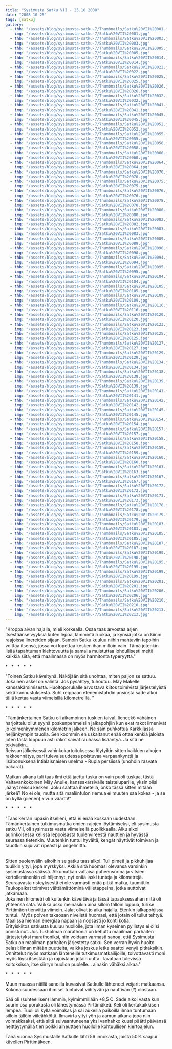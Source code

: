 ```yaml
---
title: "Sysimusta Satku VII - 25.10.2008"
date: "2008-10-25"
tags: [satku]
gallery:
  - thb: "/assets/blog/sysimusta-satku-7/Thumbnails/Satku%20VII%20001.jpg"
    img: "/assets/blog/sysimusta-satku-7/Satku%20VII%20001.jpg"
  - thb: "/assets/blog/sysimusta-satku-7/Thumbnails/Satku%20VII%20003.jpg"
    img: "/assets/blog/sysimusta-satku-7/Satku%20VII%20003.jpg"
  - thb: "/assets/blog/sysimusta-satku-7/Thumbnails/Satku%20VII%20005.jpg"
    img: "/assets/blog/sysimusta-satku-7/Satku%20VII%20005.jpg"
  - thb: "/assets/blog/sysimusta-satku-7/Thumbnails/Satku%20VII%20014.jpg"
    img: "/assets/blog/sysimusta-satku-7/Satku%20VII%20014.jpg"
  - thb: "/assets/blog/sysimusta-satku-7/Thumbnails/Satku%20VII%20022.jpg"
    img: "/assets/blog/sysimusta-satku-7/Satku%20VII%20022.jpg"
  - thb: "/assets/blog/sysimusta-satku-7/Thumbnails/Satku%20VII%20025.jpg"
    img: "/assets/blog/sysimusta-satku-7/Satku%20VII%20025.jpg"
  - thb: "/assets/blog/sysimusta-satku-7/Thumbnails/Satku%20VII%20026.jpg"
    img: "/assets/blog/sysimusta-satku-7/Satku%20VII%20026.jpg"
  - thb: "/assets/blog/sysimusta-satku-7/Thumbnails/Satku%20VII%20032.jpg"
    img: "/assets/blog/sysimusta-satku-7/Satku%20VII%20032.jpg"
  - thb: "/assets/blog/sysimusta-satku-7/Thumbnails/Satku%20VII%20041.jpg"
    img: "/assets/blog/sysimusta-satku-7/Satku%20VII%20041.jpg"
  - thb: "/assets/blog/sysimusta-satku-7/Thumbnails/Satku%20VII%20045.jpg"
    img: "/assets/blog/sysimusta-satku-7/Satku%20VII%20045.jpg"
  - thb: "/assets/blog/sysimusta-satku-7/Thumbnails/Satku%20VII%20052.jpg"
    img: "/assets/blog/sysimusta-satku-7/Satku%20VII%20052.jpg"
  - thb: "/assets/blog/sysimusta-satku-7/Thumbnails/Satku%20VII%20055.jpg"
    img: "/assets/blog/sysimusta-satku-7/Satku%20VII%20055.jpg"
  - thb: "/assets/blog/sysimusta-satku-7/Thumbnails/Satku%20VII%20058.jpg"
    img: "/assets/blog/sysimusta-satku-7/Satku%20VII%20058.jpg"
  - thb: "/assets/blog/sysimusta-satku-7/Thumbnails/Satku%20VII%20060.jpg"
    img: "/assets/blog/sysimusta-satku-7/Satku%20VII%20060.jpg"
  - thb: "/assets/blog/sysimusta-satku-7/Thumbnails/Satku%20VII%20064.jpg"
    img: "/assets/blog/sysimusta-satku-7/Satku%20VII%20064.jpg"
  - thb: "/assets/blog/sysimusta-satku-7/Thumbnails/Satku%20VII%20070.jpg"
    img: "/assets/blog/sysimusta-satku-7/Satku%20VII%20070.jpg"
  - thb: "/assets/blog/sysimusta-satku-7/Thumbnails/Satku%20VII%20075.jpg"
    img: "/assets/blog/sysimusta-satku-7/Satku%20VII%20075.jpg"
  - thb: "/assets/blog/sysimusta-satku-7/Thumbnails/Satku%20VII%20076.jpg"
    img: "/assets/blog/sysimusta-satku-7/Satku%20VII%20076.jpg"
  - thb: "/assets/blog/sysimusta-satku-7/Thumbnails/Satku%20VII%20078.jpg"
    img: "/assets/blog/sysimusta-satku-7/Satku%20VII%20078.jpg"
  - thb: "/assets/blog/sysimusta-satku-7/Thumbnails/Satku%20VII%20080.jpg"
    img: "/assets/blog/sysimusta-satku-7/Satku%20VII%20080.jpg"
  - thb: "/assets/blog/sysimusta-satku-7/Thumbnails/Satku%20VII%20082.jpg"
    img: "/assets/blog/sysimusta-satku-7/Satku%20VII%20082.jpg"
  - thb: "/assets/blog/sysimusta-satku-7/Thumbnails/Satku%20VII%20083.jpg"
    img: "/assets/blog/sysimusta-satku-7/Satku%20VII%20083.jpg"
  - thb: "/assets/blog/sysimusta-satku-7/Thumbnails/Satku%20VII%20089.jpg"
    img: "/assets/blog/sysimusta-satku-7/Satku%20VII%20089.jpg"
  - thb: "/assets/blog/sysimusta-satku-7/Thumbnails/Satku%20VII%20090.jpg"
    img: "/assets/blog/sysimusta-satku-7/Satku%20VII%20090.jpg"
  - thb: "/assets/blog/sysimusta-satku-7/Thumbnails/Satku%20VII%20094.jpg"
    img: "/assets/blog/sysimusta-satku-7/Satku%20VII%20094.jpg"
  - thb: "/assets/blog/sysimusta-satku-7/Thumbnails/Satku%20VII%20095.jpg"
    img: "/assets/blog/sysimusta-satku-7/Satku%20VII%20095.jpg"
  - thb: "/assets/blog/sysimusta-satku-7/Thumbnails/Satku%20VII%20104.jpg"
    img: "/assets/blog/sysimusta-satku-7/Satku%20VII%20104.jpg"
  - thb: "/assets/blog/sysimusta-satku-7/Thumbnails/Satku%20VII%20105.jpg"
    img: "/assets/blog/sysimusta-satku-7/Satku%20VII%20105.jpg"
  - thb: "/assets/blog/sysimusta-satku-7/Thumbnails/Satku%20VII%20109.jpg"
    img: "/assets/blog/sysimusta-satku-7/Satku%20VII%20109.jpg"
  - thb: "/assets/blog/sysimusta-satku-7/Thumbnails/Satku%20VII%20116.jpg"
    img: "/assets/blog/sysimusta-satku-7/Satku%20VII%20116.jpg"
  - thb: "/assets/blog/sysimusta-satku-7/Thumbnails/Satku%20VII%20120.jpg"
    img: "/assets/blog/sysimusta-satku-7/Satku%20VII%20120.jpg"
  - thb: "/assets/blog/sysimusta-satku-7/Thumbnails/Satku%20VII%20123.jpg"
    img: "/assets/blog/sysimusta-satku-7/Satku%20VII%20123.jpg"
  - thb: "/assets/blog/sysimusta-satku-7/Thumbnails/Satku%20VII%20125.jpg"
    img: "/assets/blog/sysimusta-satku-7/Satku%20VII%20125.jpg"
  - thb: "/assets/blog/sysimusta-satku-7/Thumbnails/Satku%20VII%20127.jpg"
    img: "/assets/blog/sysimusta-satku-7/Satku%20VII%20127.jpg"
  - thb: "/assets/blog/sysimusta-satku-7/Thumbnails/Satku%20VII%20129.jpg"
    img: "/assets/blog/sysimusta-satku-7/Satku%20VII%20129.jpg"
  - thb: "/assets/blog/sysimusta-satku-7/Thumbnails/Satku%20VII%20134.jpg"
    img: "/assets/blog/sysimusta-satku-7/Satku%20VII%20134.jpg"
  - thb: "/assets/blog/sysimusta-satku-7/Thumbnails/Satku%20VII%20138.jpg"
    img: "/assets/blog/sysimusta-satku-7/Satku%20VII%20138.jpg"
  - thb: "/assets/blog/sysimusta-satku-7/Thumbnails/Satku%20VII%20139.jpg"
    img: "/assets/blog/sysimusta-satku-7/Satku%20VII%20139.jpg"
  - thb: "/assets/blog/sysimusta-satku-7/Thumbnails/Satku%20VII%20141.jpg"
    img: "/assets/blog/sysimusta-satku-7/Satku%20VII%20141.jpg"
  - thb: "/assets/blog/sysimusta-satku-7/Thumbnails/Satku%20VII%20142.jpg"
    img: "/assets/blog/sysimusta-satku-7/Satku%20VII%20142.jpg"
  - thb: "/assets/blog/sysimusta-satku-7/Thumbnails/Satku%20VII%20145.jpg"
    img: "/assets/blog/sysimusta-satku-7/Satku%20VII%20145.jpg"
  - thb: "/assets/blog/sysimusta-satku-7/Thumbnails/Satku%20VII%20154.jpg"
    img: "/assets/blog/sysimusta-satku-7/Satku%20VII%20154.jpg"
  - thb: "/assets/blog/sysimusta-satku-7/Thumbnails/Satku%20VII%20157.jpg"
    img: "/assets/blog/sysimusta-satku-7/Satku%20VII%20157.jpg"
  - thb: "/assets/blog/sysimusta-satku-7/Thumbnails/Satku%20VII%20158.jpg"
    img: "/assets/blog/sysimusta-satku-7/Satku%20VII%20158.jpg"
  - thb: "/assets/blog/sysimusta-satku-7/Thumbnails/Satku%20VII%20159.jpg"
    img: "/assets/blog/sysimusta-satku-7/Satku%20VII%20159.jpg"
  - thb: "/assets/blog/sysimusta-satku-7/Thumbnails/Satku%20VII%20160.jpg"
    img: "/assets/blog/sysimusta-satku-7/Satku%20VII%20160.jpg"
  - thb: "/assets/blog/sysimusta-satku-7/Thumbnails/Satku%20VII%20163.jpg"
    img: "/assets/blog/sysimusta-satku-7/Satku%20VII%20163.jpg"
  - thb: "/assets/blog/sysimusta-satku-7/Thumbnails/Satku%20VII%20167.jpg"
    img: "/assets/blog/sysimusta-satku-7/Satku%20VII%20167.jpg"
  - thb: "/assets/blog/sysimusta-satku-7/Thumbnails/Satku%20VII%20172.jpg"
    img: "/assets/blog/sysimusta-satku-7/Satku%20VII%20172.jpg"
  - thb: "/assets/blog/sysimusta-satku-7/Thumbnails/Satku%20VII%20173.jpg"
    img: "/assets/blog/sysimusta-satku-7/Satku%20VII%20173.jpg"
  - thb: "/assets/blog/sysimusta-satku-7/Thumbnails/Satku%20VII%20178.jpg"
    img: "/assets/blog/sysimusta-satku-7/Satku%20VII%20178.jpg"
  - thb: "/assets/blog/sysimusta-satku-7/Thumbnails/Satku%20VII%20179.jpg"
    img: "/assets/blog/sysimusta-satku-7/Satku%20VII%20179.jpg"
  - thb: "/assets/blog/sysimusta-satku-7/Thumbnails/Satku%20VII%20183.jpg"
    img: "/assets/blog/sysimusta-satku-7/Satku%20VII%20183.jpg"
  - thb: "/assets/blog/sysimusta-satku-7/Thumbnails/Satku%20VII%20185.jpg"
    img: "/assets/blog/sysimusta-satku-7/Satku%20VII%20185.jpg"
  - thb: "/assets/blog/sysimusta-satku-7/Thumbnails/Satku%20VII%20187.jpg"
    img: "/assets/blog/sysimusta-satku-7/Satku%20VII%20187.jpg"
  - thb: "/assets/blog/sysimusta-satku-7/Thumbnails/Satku%20VII%20190.jpg"
    img: "/assets/blog/sysimusta-satku-7/Satku%20VII%20190.jpg"
  - thb: "/assets/blog/sysimusta-satku-7/Thumbnails/Satku%20VII%20195.jpg"
    img: "/assets/blog/sysimusta-satku-7/Satku%20VII%20195.jpg"
  - thb: "/assets/blog/sysimusta-satku-7/Thumbnails/Satku%20VII%20199.jpg"
    img: "/assets/blog/sysimusta-satku-7/Satku%20VII%20199.jpg"
  - thb: "/assets/blog/sysimusta-satku-7/Thumbnails/Satku%20VII%20201.jpg"
    img: "/assets/blog/sysimusta-satku-7/Satku%20VII%20201.jpg"
  - thb: "/assets/blog/sysimusta-satku-7/Thumbnails/Satku%20VII%20206.jpg"
    img: "/assets/blog/sysimusta-satku-7/Satku%20VII%20206.jpg"
  - thb: "/assets/blog/sysimusta-satku-7/Thumbnails/Satku%20VII%20210.jpg"
    img: "/assets/blog/sysimusta-satku-7/Satku%20VII%20210.jpg"
  - thb: "/assets/blog/sysimusta-satku-7/Thumbnails/Satku%20VII%20213.jpg"
    img: "/assets/blog/sysimusta-satku-7/Satku%20VII%20213.jpg"
---
```


"Kroppa aivan hajalla, mieli korkealla. Osaa taas arvostaa arjen
itsestäänselvyyksiä kuten lepoa, lämmintä ruokaa, ja kynsiä jotka on
kiinni raajoissa linereiden sijaan. Samoin Satku kuuluu niihin mahtaviin
tapoihin voittaa itsensä, jossa voi lopettaa kesken ihan milloin vain.
Tämä jotenkin lisää tapahtuman kiehtovuutta ja samalla muistuttaa
lohdullisesti meitä kaikkia siitä, että maailmassa on myös harmitonta
typeryyttä."

\*   \*   \*   \*   \*

"Toinen Satku käveltynä. Näköjään sitä unohtaa, miten paljon se sattuu.
Jokainen askel on valinta. Jos pysähtyy, tuhoutuu. Mäy Makelle
kanssakärsimisestä. Huoltoporukalle arvostava kiitos toimivista
järjestelyistä sekä kannustuksesta. Suht reippaan etenemistahdin
ansiosta sade alkoi tällä kertaa vasta viimeisillä kilometreillä. "

\*   \*   \*   \*   \*

"Tämänkertainen Satku oli aikamoinen tuskien taival, lieneekö vähäinen
harjoittelu ollut syynä poskenpehmeisiin jalkapohjiin kun ekat rakot
ilmenivät jo kolmenkymmenen kilometrin jälkeen. Ne sain puhkottua
Karkkilassa neljänkympin tauolla. Sen koommin en uskaltanut enää ottaa
kenkiä jaloista joten tästä loppuun asti rakot saivat rauhassa
lisääntyä. Ja sitä ne tekivätkin...\
Reissun jälkeisessä vahinkokartoituksessa löytyikin sitten kaikkien
aikojen rakkoennätys, pari tulevaisuudessa poistuvaa varpaankynttä ja
lisäbonuksena Intialaisnaisen unelma - Rupia persiissä (unohdin rasvata
pakarat).

Matkan aikana tuli taas ilmi että jaettu tuska on vain puoli tuskaa,
tästä Valtavankokoinen Mäy Anulle, kanssakärsivälle taisteluparille,
yksin olisi jäänyt reissu kesken. Joku saattaa ihmetellä, onko tässä
sitten mitään järkeä? No ei ole, mutta sitä maaliintulon riemua ei
muuten saa kokea - ja se on kyllä (pienen) kivun väärtti!"

\*   \*   \*   \*   \*

"Taas kerran lupasin itselleni, että ei enää koskaan uudestaan.
Tämänkertainen tutkimusmatka omien rajojen löytämiseksi, eli sysimusta
satku VII, oli sysimusta vasta viimeisellä puolikkaalla. Alku alkoi
aurinkoisessa kelissä leppoisasta tuulenvireestä nauttien ja hyvässä
seurassa tietenkin. Muutenkin tuntui hyvältä, kengät näyttivät toimivan
ja tauotkin sujuivat ripeästi ja ongelmitta.

\
Sitten puolenvälin aikoihin se satku taas alkoi. Tuli pimeä ja
pikkuhiljaa tuulikin yltyi, jopa myrskyksi. Äkkiä sitä huomasi olevansa
varsinkin sysimustassa säässä. Alkumatkan valtaisa puheensorina ja
vitsien kertoileminenkin oli hiljennyt, nyt enää laski tunteja ja
kilometrejä. Seuraavasta risteyksestä ei ole varmasti enää pitkä matka,
tuumittiin. Taukopaikat toimivat välttämättöminä välietappeina, jotka
auttoivat jatkamaan.\
Jokainen kilometri oli kuitenkin käveltävä ja tässä tapauksessahan niitä
oli yhteensä sata. Vaikka usko meinasikin aina silloin tällöin loppua,
tuli se Pirttimäen tienviitta viimein. Jalat olivat jo aika hajalla.
Etenkin jalkapohjissa tuntui.  Myös polven takaosan nivelistä huomasi,
että jotain oli tullut tehtyä. Maalissa hieman energiaa napaan ja
nopsasti jo kohti kotia.\
Erityiskiitos satkusta kuuluu huollolle, jota ilman kyseinen pyllistys
ei olisi onnistunut. Jos Tukholman marathonia on kehuttu maailman
parhaiten järjestetyksi marathoniksi, niin voidaan varmasti sanoa, että
Sysimusta Satku on maailman parhaiten järjestetty satku. Sen verran
hyvin huolto pelasi; ilman mitään puutteita, vaikka joskus letka saattoi
venyä pitkäksikin. Onnittelut myös matkaan lähteneille
tutkimusmatkailijoille, toivottavasti moni myös löysi itsestään ja
rajoistaan jotain uutta. Tavataan tulevissa koitoksissa, itse siirryn
huollon puolelle... ainakin vähäksi aikaa."

\*   \*   \*   \*   \*

Muun muassa näillä sanoilla kuvasivat Satkulle lähteneet veijarit
matkaansa. Kokonaisuudessaan ihmiset tuntuivat viihtyvän ja nauttivan
(?) olostaan.

Sää oli (suhteellisen) lämmin, kylmimmillään +8,5 C. Sade alkoi vasta
kun suurin osa porukasta oli lähestymässä Pirttimäkeä. Keli oli
kertakaikkisen lempeä. Tuuli oli kyllä voimakas ja sai aukeilla
paikoilla ilman tuntumaan silloin tällöin viileähköltä. Ilmavirta yltyi
yön ja aamun aikana jopa niin voimakkaaksi, että siitä suivaantuneena
yksi vanhahko kuusi päätti päivänsä heittäytymällä tien poikki
aiheuttaen huollolle kohtuullisen kiertoajelun.

Tänä vuonna Sysimustalle Satkulle lähti 56 innokasta, joista 50% saapui
kävellen Pirttimäkeen.
